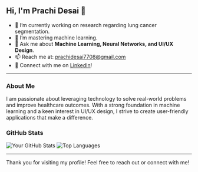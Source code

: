 ## Hi, I'm Prachi Desai 👋
- 🔭 I’m currently working on research regarding lung cancer segmentation.
- 🌱 I’m mastering machine learning.
- 💬 Ask me about **Machine Learning, Neural Networks, and UI/UX Design**.
- 📫 Reach me at: [prachidesai7708@gmail.com](mailto:prachidesai7708@gmail.com)
- 💼 Connect with me on [LinkedIn](https://www.linkedin.com/in/prachi-desai-77759326a/)!

---

### About Me
I am passionate about leveraging technology to solve real-world problems and improve healthcare outcomes. With a strong foundation in machine learning and a keen interest in UI/UX design, I strive to create user-friendly applications that make a difference.

### GitHub Stats
![Your GitHub Stats](https://github-readme-stats.vercel.app/api?username=Prachidesai2506&show_icons=true&theme=radical)
![Top Languages](https://github-readme-stats.vercel.app/api/top-langs/?username=Prachidesai2506&layout=compact&theme=radical)

---

Thank you for visiting my profile! Feel free to reach out or connect with me!
